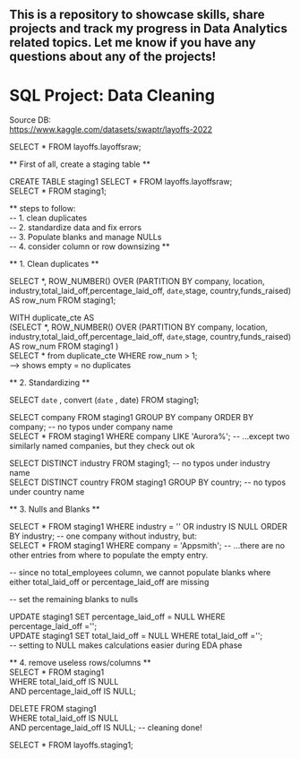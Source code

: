 ## This is a repository to showcase skills, share projects and track my progress in Data Analytics related topics. Let me know if you have any questions about any of the projects!  








# SQL Project: Data Cleaning  
Source DB:   
https://www.kaggle.com/datasets/swaptr/layoffs-2022



SELECT * FROM layoffs.layoffsraw;  

** First of all, create a staging table **  

CREATE TABLE staging1 SELECT * FROM layoffs.layoffsraw;  
SELECT * FROM staging1;  


** steps to follow:  
-- 1. clean duplicates  
-- 2. standardize data and fix errors  
-- 3. Populate blanks and manage NULLs  
-- 4. consider column or row downsizing **  


** 1. Clean duplicates **   

SELECT *, ROW_NUMBER() OVER (PARTITION BY company, location, industry,total_laid_off,percentage_laid_off, `date`,stage, country,funds_raised) AS row_num FROM staging1;

WITH duplicate_cte AS  
(SELECT *, ROW_NUMBER() OVER (PARTITION BY company, location, industry,total_laid_off,percentage_laid_off, `date`,stage, country,funds_raised) AS row_num FROM staging1
)  
SELECT * from duplicate_cte WHERE row_num > 1;   
--> shows empty = no duplicates



** 2. Standardizing **  

SELECT `date` , convert (`date` , date) FROM staging1;


SELECT company FROM staging1 GROUP BY company ORDER BY company; -- no typos under company name  
SELECT * FROM staging1 WHERE company LIKE 'Aurora%'; -- ...except two similarly named companies, but they check out ok  

SELECT DISTINCT industry FROM staging1; -- no typos under industry name  
SELECT DISTINCT country FROM staging1 GROUP BY country; -- no typos under country name  


** 3. Nulls and Blanks **  

SELECT * FROM staging1 WHERE industry = '' OR industry IS NULL ORDER BY industry; -- one company without industry, but:  
SELECT * FROM staging1 WHERE company = 'Appsmith'; -- ...there are no other entries from where to populate the empty entry.  

-- since no total_employees column, we cannot populate blanks where either total_laid_off or percentage_laid_off are missing  

-- set the remaining blanks to nulls  

UPDATE staging1 SET percentage_laid_off = NULL WHERE percentage_laid_off ='';  
UPDATE staging1 SET total_laid_off = NULL WHERE total_laid_off ='';  
-- setting to NULL makes calculations easier during EDA phase  


** 4. remove useless rows/columns **  
 SELECT * FROM staging1  
 WHERE total_laid_off IS NULL  
 AND percentage_laid_off IS NULL;  
 
 DELETE FROM staging1   
 WHERE total_laid_off IS NULL  
 AND percentage_laid_off IS NULL; -- cleaning done!  
 
 
 SELECT * FROM layoffs.staging1;  
